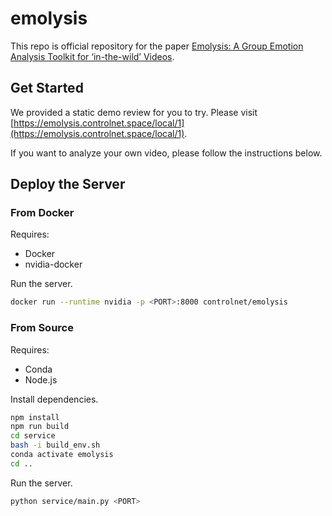 # emolysis

This repo is official repository for the paper [Emolysis: A Group Emotion Analysis Toolkit for ‘in-the-wild’ Videos]().

## Get Started

We provided a static demo review for you to try. Please visit [https://emolysis.controlnet.space/local/1](https://emolysis.controlnet.space/local/1).

If you want to analyze your own video, please follow the instructions below.

## Deploy the Server

### From Docker

Requires:
- Docker
- nvidia-docker

Run the server.
```bash
docker run --runtime nvidia -p <PORT>:8000 controlnet/emolysis
```

### From Source

Requires:
- Conda
- Node.js

Install dependencies.
```bash
npm install
npm run build
cd service
bash -i build_env.sh
conda activate emolysis
cd ..
```

Run the server.
```bash
python service/main.py <PORT>
```
